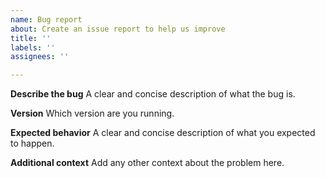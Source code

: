 ```yaml
---
name: Bug report
about: Create an issue report to help us improve
title: ''
labels: ''
assignees: ''

---
```


**Describe the bug**
A clear and concise description of what the bug is.

**Version**
Which version are you running.

**Expected behavior**
A clear and concise description of what you expected to happen.

**Additional context**
Add any other context about the problem here.
